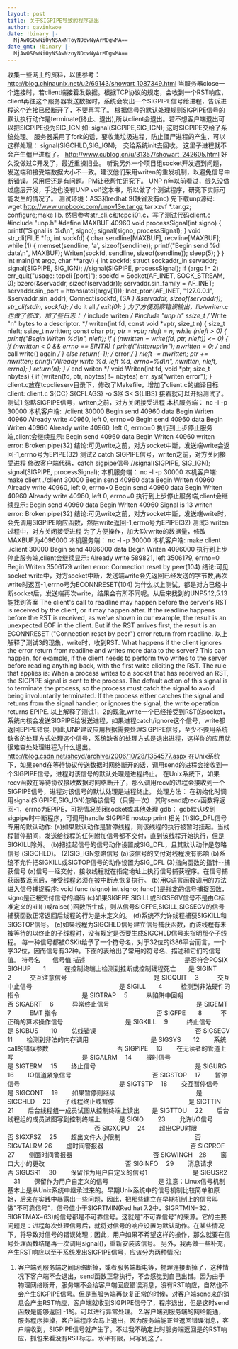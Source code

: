 ```yaml
---
layout: post
title: 关于SIGPIPE导致的程序退出
author: gavinkwoe
date: !binary |-
  MjAwOS0wNi0yNSAxNToyNDowNyArMDgwMA==
date_gmt: !binary |-
  MjAwOS0wNi0yNSAwNzoyNDowNyArMDgwMA==
---
```

收集一些网上的资料，以便参考：
http://blog.chinaunix.net/u2/69143/showart_1087349.html
当服务器close一个连接时，若client端接着发数据。根据TCP协议的规定，会收到一个RST响应，client再往这个服务器发送数据时，系统会发出一个SIGPIPE信号给进程，告诉进程这个连接已经断开了，不要再写了。
根据信号的默认处理规则SIGPIPE信号的默认执行动作是terminate(终止、退出),所以client会退出。若不想客户端退出可以把SIGPIPE设为SIG_IGN
如:    signal(SIGPIPE,SIG_IGN);
这时SIGPIPE交给了系统处理。
服务器采用了fork的话，要收集垃圾进程，防止僵尸进程的产生，可以这样处理：
signal(SIGCHLD,SIG_IGN);　交给系统init去回收。
这里子进程就不会产生僵尸进程了。
http://www.cublog.cn/u/31357/showart_242605.html
好久没做过C开发了，最近重操旧业。
听说另外一个项目组socket开发遇到问题，发送端和接受端数据大小不一致。建议他们采用writen的重发机制，以避免信号中断错误。采用后还是有问题。PM让我帮忙研究下。
UNP n年以前看过，很久没做过底层开发，手边也没有UNP vol1这本书，所以做了个测试程序，研究下实际可能发生的情况了。
测试环境：AS3和redhat 9(缺省没有nc)
先下载unp源码:
wget http://www.unpbook.com/unpv13e.tar.gz
tar xzvf *.tar.gz;
configure;make lib.
然后参考str_cli.c和tcpcli01.c，写了测试代码client.c
#include    "unp.h"
#define MAXBUF 40960
void processSignal(int signo)
{
printf("Signal is %d\n", signo);
signal(signo, processSignal);
}
void
str_cli(FILE *fp, int sockfd)
{
char    sendline[MAXBUF], recvline[MAXBUF];
while (1) {
memset(sendline, 'a', sizeof(sendline));
printf("Begin send %d data\n", MAXBUF);
Writen(sockfd, sendline, sizeof(sendline));
sleep(5);
}
}
int
main(int argc, char **argv)
{
int                    sockfd;
struct sockaddr_in    servaddr;
signal(SIGPIPE, SIG_IGN);
//signal(SIGPIPE, processSignal);
if (argc != 2)
err_quit("usage: tcpcli [port]");
sockfd = Socket(AF_INET, SOCK_STREAM, 0);
bzero(&servaddr, sizeof(servaddr));
servaddr.sin_family = AF_INET;
servaddr.sin_port = htons(atoi(argv[1]));
Inet_pton(AF_INET, "127.0.0.1", &servaddr.sin_addr);
Connect(sockfd, (SA *) &servaddr, sizeof(servaddr));
str_cli(stdin, sockfd);        /* do it all */
exit(0);
}
为了方便观察错误输出，lib/writen.c也做了修改，加了些日志：
/* include writen */
#include    "unp.h"
ssize_t                        /* Write "n" bytes to a descriptor. */
writen(int fd, const void *vptr, size_t n)
{
size_t        nleft;
ssize_t        nwritten;
const char    *ptr;
ptr = vptr;
nleft = n;
while (nleft > 0) {
printf("Begin Writen %d\n", nleft);
if ( (nwritten = write(fd, ptr, nleft)) <= 0) {
if (nwritten < 0 && errno == EINTR) {
printf("intterupt\n");
nwritten = 0;        /* and call write() again */
}
else
return(-1);            /* error */
}
nleft -= nwritten;
ptr += nwritten;
printf("Already write %d, left %d, errno=%d\n", nwritten, nleft, errno);
}
return(n);
}
/* end writen */
void
Writen(int fd, void *ptr, size_t nbytes)
{
if (writen(fd, ptr, nbytes) != nbytes)
err_sys("writen error");
}
client.c放在tcpclieserv目录下，修改了Makefile，增加了client.c的编译目标
client: client.c
${CC} ${CFLAGS} -o $@ $< ${LIBS}
接着就可以开始测试了。
测试1 忽略SIGPIPE信号，writen之前，对方关闭接受进程
本机服务端：
nc -l -p 30000
本机客户端:
./client 30000
Begin send 40960 data
Begin Writen 40960
Already write 40960, left 0, errno=0
Begin send 40960 data
Begin Writen 40960
Already write 40960, left 0, errno=0
执行到上步停止服务端,client会继续显示:
Begin send 40960 data
Begin Writen 40960
writen error: Broken pipe(32)
结论:可见write之前，对方socket中断，发送端write会返回-1,errno号为EPIPE(32)
测试2 catch SIGPIPE信号，writen之前，对方关闭接受进程
修改客户端代码，catch sigpipe信号
//signal(SIGPIPE, SIG_IGN);
signal(SIGPIPE, processSignal);
本机服务端：
nc -l -p 30000
本机客户端:
make client
./client 30000
Begin send 40960 data
Begin Writen 40960
Already write 40960, left 0, errno=0
Begin send 40960 data
Begin Writen 40960
Already write 40960, left 0, errno=0
执行到上步停止服务端,client会继续显示:
Begin send 40960 data
Begin Writen 40960
Signal is 13
writen error: Broken pipe(32)
结论:可见write之前，对方socket中断，发送端write时，会先调用SIGPIPE响应函数，然后write返回-1,errno号为EPIPE(32)
测试3 writen过程中，对方关闭接受进程
为了方便操作，加大1次write的数据量，修改MAXBUF为4096000
本机服务端：
nc -l -p 30000
本机客户端:
make client
./client 30000
Begin send 4096000 data
Begin Writen 4096000
执行到上步停止服务端,client会继续显示:
Already write 589821, left 3506179, errno=0
Begin Writen 3506179
writen error: Connection reset by peer(104)
结论:可见socket write中，对方socket中断，发送端write会先返回已经发送的字节数,再次write时返回-1,errno号为ECONNRESET(104)
为什么以上测试，都是对方已经中断socket后，发送端再次write，结果会有所不同呢。从后来找到的UNP5.12,5.13能找到答案
The client's call to readline may happen before the server's RST is received by the client, or it may happen after. If the readline happens before the RST is received, as we've shown in our example, the result is an unexpected EOF in the client. But if the RST arrives first, the result is an ECONNRESET ("Connection reset by peer") error return from readline.
以上解释了测试3的现象，write时，收到RST.
What happens if the client ignores the error return from readline and writes more data to the server? This can happen, for example, if the client needs to perform two writes to the server before reading anything back, with the first write eliciting the RST.
The rule that applies is: When a process writes to a socket that has received an RST, the SIGPIPE signal is sent to the process. The default action of this signal is to terminate the process, so the process must catch the signal to avoid being involuntarily terminated.
If the process either catches the signal and returns from the signal handler, or ignores the signal, the write operation returns EPIPE.
以上解释了测试1，2的现象,write一个已经接受到RST的socket，系统内核会发送SIGPIPE给发送进程，如果进程catch/ignore这个信号，write都返回EPIPE错误.
因此,UNP建议应用根据需要处理SIGPIPE信号，至少不要用系统缺省的处理方式处理这个信号，系统缺省的处理方式是退出进程，这样你的应用就很难查处处理进程为什么退出。
http://blog.csdn.net/shcyd/archive/2006/10/28/1354577.aspx
在Unix系统下，如果send在等待协议传送数据时网络断开的话，调用send的进程会接收到一个SIGPIPE信号，进程对该信号的默认处理是进程终止。
在Unix系统下，如果recv函数在等待协议接收数据时网络断开了，那么调用recv的进程会接收到一个SIGPIPE信号，进程对该信号的默认处理是进程终止。
处理方法：
在初始化时调用signal(SIGPIPE,SIG_IGN)忽略该信号（只需一次）
其时send或recv函数将返回-1，errno为EPIPE，可视情况关闭socket或其他处理
gdb：
gdb默认收到sigpipe时中断程序，可调用handle SIGPIPE nostop print
相关
(1)SIG_DFL信号专用的默认动作:
(a)如果默认动作是暂停线程，则该线程的执行被暂时挂起。当线程暂停期间，发送给线程的任何附加信号都不交付，直到该线程开始执行，但是SIGKILL除外。
(b)把挂起信号的信号动作设置成SIG_DFL，且其默认动作是忽略信号 (SIGCHLD)。
(2)SIG_IGN忽略信号
(a)该信号的交付对线程没有影响
(b)系统不允许把SIGKILL或SIGTOP信号的动作设置为SIG_DFL
(3)指向函数的指针--捕获信号
(a)信号一经交付，接收线程就在指定地址上执行信号捕获程序。在信号捕 获函数返回后，接受线程必须在被中断点恢复执行。
(b)用C语言函数调用的方法进入信号捕捉程序:
void func (signo)
int signo;
func( )是指定的信号捕捉函数，signo是正被交付信号的编码
(c)如果SIGFPE,SIGILL或SIGSEGV信号不是由C标准定义的kill( )或raise( )函数所生成，则从信号SIGFPE,SIGILL,SIGSEGV的信号捕获函数正常返回后线程的行为是未定义的。
(d)系统不允许线程捕获SIGKILL和SIGSTOP信号。
(e)如果线程为SIGCHLD信号建立信号捕获函数，而该线程有未被等待的以终止的子线程时，没有规定是否要生成SIGCHLD信号来指明那个子线程。
每一种信号都被OSKit给予了一个符号名，对于32位的i386平台而言，一个字32位，因而信号有32种。下面的表给出了常用的符号名、描述和它们的信号值。
符号名　　信号值 描述　　　　　　　　　　　　　　　　是否符合POSIX
SIGHUP　　1　　　在控制终端上检测到挂断或控制线程死亡　　是
SIGINT　　2　　　交互注意信号　　　　　　　　　　　　　　是
SIGQUIT　 3　　　交互中止信号　　　　　　　　　　　　　　是
SIGILL　　4　　　检测到非法硬件的指令　　　　　　　　　　是
SIGTRAP　 5　　　从陷阱中回朔　　　　　　　　　　　　　　否
SIGABRT　 6　　　异常终止信号　　　　　　　　　　　　　　是
SIGEMT　　7　　　EMT 指令　　　　　　　　　　　　　　　　否
SIGFPE　　8　　　不正确的算术操作信号　　　　　　　　　　是
SIGKILL　 9　　　终止信号　　　　　　　　　　　　　　　　是
SIGBUS　　10　　 总线错误　　　　　　　　　　　　　　　　否
SIGSEGV　 11　　 检测到非法的内存调用　　　　　　　　　　是
SIGSYS　　12　　 系统call的错误参数　　　　　　　　　　　否
SIGPIPE　 13　　 在无读者的管道上写　　　　　　　　　　　是
SIGALRM　 14　　 报时信号　　　　　　　　　　　　　　　　是
SIGTERM　 15　　 终止信号　　　　　　　　　　　　　　　　是
SIGURG　　16　　 IO信道紧急信号　　　　　　　　　　　　　否
SIGSTOP　 17　　 暂停信号　　　　　　　　　　　　　　　　是
SIGTSTP　 18　　 交互暂停信号　　　　　　　　　　　　　　是
SIGCONT　 19　　 如果暂停则继续　　　　　　　　　　　　　是
SIGCHLD　 20　　 子线程终止或暂停　　　　　　　　　　　　是
SIGTTIN　 21　　 后台线程组一成员试图从控制终端上读出　　是
SIGTTOU　 22　　 后台线程组的成员试图写到控制终端上　　　是
SIGIO　　 23　　 允许I/O信号 　　　　　　　　　　　　　　否
SIGXCPU　 24　　 超出CPU时限　　　　　　　　　　　　　　 否
SIGXFSZ　 25　　 超出文件大小限制　　　　　　　　　　　　否
SIGVTALRM 26　　 虚时间警报器　　　　　　　　　　　　　　否
SIGPROF　 27　　 侧面时间警报器　　　　　　　　　　　　　否
SIGWINCH　28　　 窗口大小的更改　　　　　　　　　　　　　否
SIGINFO　 29　　 消息请求　　　　　　　　　　　　　　　　否
SIGUSR1 　30　　 保留作为用户自定义的信号1　　　　　　　 是
SIGUSR2 　31　　 保留作为用户自定义的信号　　　　　　　　是
注意：Linux信号机制基本上是从Unix系统中继承过来的。早期Unix系统中的信号机制比较简单和原始，后来在实践中暴露出一些问题，因此，把那些建立在早期机制上的信号叫做"不可靠信号"，信号值小于SIGRTMIN(Red hat 7.2中，SIGRTMIN=32，SIGRTMAX=63)的信号都是不可靠信号。这就是"不可靠信号"的来源。它的主要问题是：进程每次处理信号后，就将对信号的响应设置为默认动作。在某些情况下，将导致对信号的错误处理；因此，用户如果不希望这样的操作，那么就要在信号处理函数结尾再一次调用signal()，重新安装该信号。
另外，我再做一些补充，产生RST响应以至于系统发出SIGPIPE信号，应该分为两种情况:
1. 客户端到服务端之间网络断掉，或者服务端断电等，物理连接断掉了，这种情况下客户端不会退出，send函数正常执行，不会感觉到自己出错。因为由于物理网络断开，服务端不会给客户端回应错误消息，没有RST响应，自然也不会产生SIGPIPE信号。但是当服务端再恢复正常的时候，对客户端send来的消息会产生RST响应，客户端就收到SIGPIPE信号了，程序退出，但是这时send函数是能够返回 -1的。可以进行异常处理。
2.客户端到服务端的网络能通，服务程序挂掉，客户端程序会马上退出，因为服务端能正常返回错误消息，客户端收到，SIGPIPE信号就产生了。不过我不确定此时服务端返回是的RST响应，抓包来看没有RST标志。水平有限，只写到这了。
